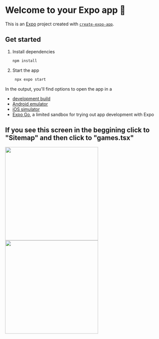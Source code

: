 # Welcome to your Expo app 👋

This is an [Expo](https://expo.dev) project created with [`create-expo-app`](https://www.npmjs.com/package/create-expo-app).

## Get started

1. Install dependencies

   ```bash
   npm install
   ```

2. Start the app

   ```bash
    npx expo start
   ```

In the output, you'll find options to open the app in a

- [development build](https://docs.expo.dev/develop/development-builds/introduction/)
- [Android emulator](https://docs.expo.dev/workflow/android-studio-emulator/)
- [iOS simulator](https://docs.expo.dev/workflow/ios-simulator/)
- [Expo Go](https://expo.dev/go), a limited sandbox for trying out app development with Expo


## If you see this screen in the beggining click to "Sitemap" and then click to "games.tsx"
<img src="https://github.com/user-attachments/assets/a506b5d8-eae3-4c8c-9780-55cf14d879f9" width="300" />
<img src="https://github.com/user-attachments/assets/a13b3e7d-17b2-49c9-9989-e4322136e559" width="300" />


